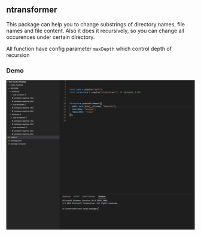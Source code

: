 ## ntransformer

This package can help you to change substrings of directory names, file names and file content. 
Also it does it recursively, so you can change all occurences under certain directory.

All function have config parameter `maxDepth` which control depth of recursion


### Demo
![Application image](./images/folder-file-demo.gif?raw=true)